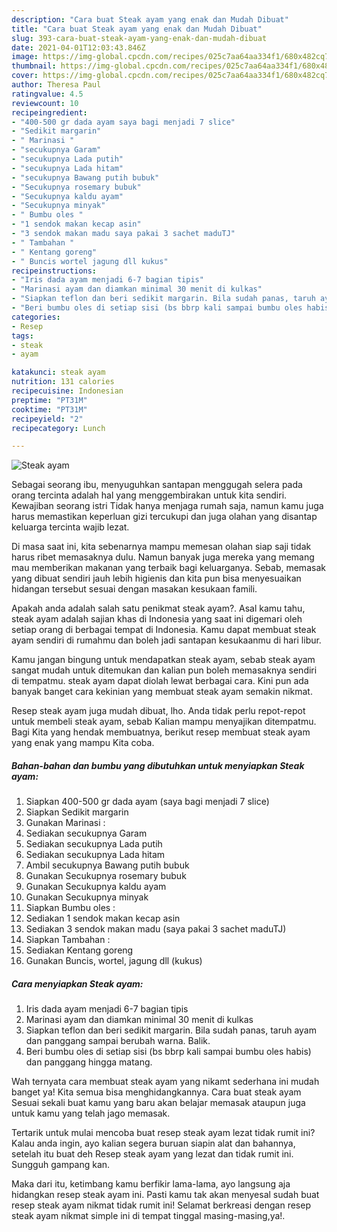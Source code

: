 ```yaml
---
description: "Cara buat Steak ayam yang enak dan Mudah Dibuat"
title: "Cara buat Steak ayam yang enak dan Mudah Dibuat"
slug: 393-cara-buat-steak-ayam-yang-enak-dan-mudah-dibuat
date: 2021-04-01T12:03:43.846Z
image: https://img-global.cpcdn.com/recipes/025c7aa64aa334f1/680x482cq70/steak-ayam-foto-resep-utama.jpg
thumbnail: https://img-global.cpcdn.com/recipes/025c7aa64aa334f1/680x482cq70/steak-ayam-foto-resep-utama.jpg
cover: https://img-global.cpcdn.com/recipes/025c7aa64aa334f1/680x482cq70/steak-ayam-foto-resep-utama.jpg
author: Theresa Paul
ratingvalue: 4.5
reviewcount: 10
recipeingredient:
- "400-500 gr dada ayam saya bagi menjadi 7 slice"
- "Sedikit margarin"
- " Marinasi "
- "secukupnya Garam"
- "secukupnya Lada putih"
- "secukupnya Lada hitam"
- "secukupnya Bawang putih bubuk"
- "Secukupnya rosemary bubuk"
- "Secukupnya kaldu ayam"
- "Secukupnya minyak"
- " Bumbu oles "
- "1 sendok makan kecap asin"
- "3 sendok makan madu saya pakai 3 sachet maduTJ"
- " Tambahan "
- " Kentang goreng"
- " Buncis wortel jagung dll kukus"
recipeinstructions:
- "Iris dada ayam menjadi 6-7 bagian tipis"
- "Marinasi ayam dan diamkan minimal 30 menit di kulkas"
- "Siapkan teflon dan beri sedikit margarin. Bila sudah panas, taruh ayam dan panggang sampai berubah warna. Balik."
- "Beri bumbu oles di setiap sisi (bs bbrp kali sampai bumbu oles habis) dan panggang hingga matang."
categories:
- Resep
tags:
- steak
- ayam

katakunci: steak ayam 
nutrition: 131 calories
recipecuisine: Indonesian
preptime: "PT31M"
cooktime: "PT31M"
recipeyield: "2"
recipecategory: Lunch

---
```



![Steak ayam](https://img-global.cpcdn.com/recipes/025c7aa64aa334f1/680x482cq70/steak-ayam-foto-resep-utama.jpg)

Sebagai seorang ibu, menyuguhkan santapan menggugah selera pada orang tercinta adalah hal yang menggembirakan untuk kita sendiri. Kewajiban seorang istri Tidak hanya menjaga rumah saja, namun kamu juga harus memastikan keperluan gizi tercukupi dan juga olahan yang disantap keluarga tercinta wajib lezat.

Di masa  saat ini, kita sebenarnya mampu memesan olahan siap saji tidak harus ribet memasaknya dulu. Namun banyak juga mereka yang memang mau memberikan makanan yang terbaik bagi keluarganya. Sebab, memasak yang dibuat sendiri jauh lebih higienis dan kita pun bisa menyesuaikan hidangan tersebut sesuai dengan masakan kesukaan famili. 



Apakah anda adalah salah satu penikmat steak ayam?. Asal kamu tahu, steak ayam adalah sajian khas di Indonesia yang saat ini digemari oleh setiap orang di berbagai tempat di Indonesia. Kamu dapat membuat steak ayam sendiri di rumahmu dan boleh jadi santapan kesukaanmu di hari libur.

Kamu jangan bingung untuk mendapatkan steak ayam, sebab steak ayam sangat mudah untuk ditemukan dan kalian pun boleh memasaknya sendiri di tempatmu. steak ayam dapat diolah lewat berbagai cara. Kini pun ada banyak banget cara kekinian yang membuat steak ayam semakin nikmat.

Resep steak ayam juga mudah dibuat, lho. Anda tidak perlu repot-repot untuk membeli steak ayam, sebab Kalian mampu menyajikan ditempatmu. Bagi Kita yang hendak membuatnya, berikut resep membuat steak ayam yang enak yang mampu Kita coba.

<!--inarticleads1-->

##### Bahan-bahan dan bumbu yang dibutuhkan untuk menyiapkan Steak ayam:

1. Siapkan 400-500 gr dada ayam (saya bagi menjadi 7 slice)
1. Siapkan Sedikit margarin
1. Gunakan  Marinasi :
1. Sediakan secukupnya Garam
1. Sediakan secukupnya Lada putih
1. Sediakan secukupnya Lada hitam
1. Ambil secukupnya Bawang putih bubuk
1. Gunakan Secukupnya rosemary bubuk
1. Gunakan Secukupnya kaldu ayam
1. Gunakan Secukupnya minyak
1. Siapkan  Bumbu oles :
1. Sediakan 1 sendok makan kecap asin
1. Sediakan 3 sendok makan madu (saya pakai 3 sachet maduTJ)
1. Siapkan  Tambahan :
1. Sediakan  Kentang goreng
1. Gunakan  Buncis, wortel, jagung dll (kukus)




<!--inarticleads2-->

##### Cara menyiapkan Steak ayam:

1. Iris dada ayam menjadi 6-7 bagian tipis
1. Marinasi ayam dan diamkan minimal 30 menit di kulkas
1. Siapkan teflon dan beri sedikit margarin. Bila sudah panas, taruh ayam dan panggang sampai berubah warna. Balik.
1. Beri bumbu oles di setiap sisi (bs bbrp kali sampai bumbu oles habis) dan panggang hingga matang.




Wah ternyata cara membuat steak ayam yang nikamt sederhana ini mudah banget ya! Kita semua bisa menghidangkannya. Cara buat steak ayam Sesuai sekali buat kamu yang baru akan belajar memasak ataupun juga untuk kamu yang telah jago memasak.

Tertarik untuk mulai mencoba buat resep steak ayam lezat tidak rumit ini? Kalau anda ingin, ayo kalian segera buruan siapin alat dan bahannya, setelah itu buat deh Resep steak ayam yang lezat dan tidak rumit ini. Sungguh gampang kan. 

Maka dari itu, ketimbang kamu berfikir lama-lama, ayo langsung aja hidangkan resep steak ayam ini. Pasti kamu tak akan menyesal sudah buat resep steak ayam nikmat tidak rumit ini! Selamat berkreasi dengan resep steak ayam nikmat simple ini di tempat tinggal masing-masing,ya!.

